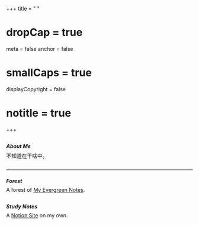 +++
title = " "
# dropCap = true
  meta = false
  anchor = false
  # smallCaps = true
  displayCopyright = false
#   notitle = true
+++

<style>
.main {
    padding-top : 3em;
}

h5 {
  /* letter-spacing: .06em; */
  margin: 2em 0 -0.5em;
}

.post-body a {
  font-family: fira code;
  font-size: 90%;
}

.footnotes {
  margin: 2em 0 -0.5em;
}

.post p{
  font-weight: 500;
}

</style>



<!-- ##### About -->
<!-- I am a bachelor student majoring in computer science. -->

##### About Me


不知道在干啥中。

<div class=footnotes>
<hr>
</div>

##### Forest
A forest of  [My Evergreen Notes](https://shusoyo.github.io/forest/).

##### Study Notes
A [Notion Site](https://epoches.notion.site/epoches/Personal-Home-2d6bc74f056c44f084e2f5fd3a49103a) on my own.




<!-- ##### Contact
\- Github: [github.com/suspenss](https://github.com/suspenss)        
\- Email: [tniasu.gmail.com]() -->

